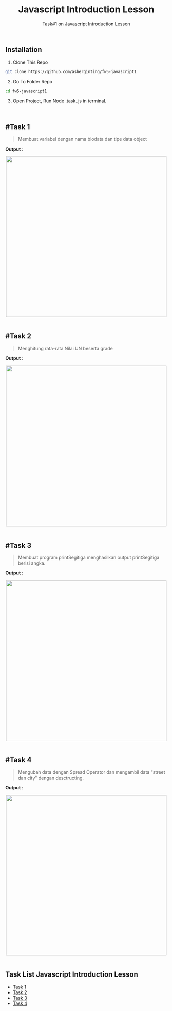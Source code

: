 <h1 align="center">Javascript Introduction Lesson</h1>

<p align="center">
    Task#1 on Javascript Introduction Lesson
</p>

<br>

## Installation

1. Clone This Repo

```sh
git clone https://github.com/asherginting/fw5-javascript1
```

2. Go To Folder Repo

```sh
cd fw5-javascript1
```

3. Open Project, Run Node .task..js in terminal.


<br>

## #Task 1

> Membuat variabel dengan nama biodata dan tipe data object

**Output** :
<div align="center">
    <img width="500" src="https://user-images.githubusercontent.com/39787908/163669314-73911b7a-4943-4ead-878c-3fbc95764045.png">   
</div>

<br>

## #Task 2

> Menghitung rata-rata Nilai UN beserta grade

**Output** :
<div align="center">
    <img width="500" src="https://user-images.githubusercontent.com/39787908/163669338-dbfb468d-1209-4d62-9249-2d3ef0175f73.png">   
</div>

<br>

## #Task 3

> Membuat program printSegitiga menghasilkan output printSegitiga berisi angka.

**Output** :
<div align="center">
    <img width="500" src="https://user-images.githubusercontent.com/39787908/163669354-6e4bb5d3-19f5-43dc-ae68-b9a95a3aa066.png">   
</div>

<br>

## #Task 4

> Mengubah data dengan Spread Operator dan mengambil data "street dan city" dengan desctructing.

**Output** :
<div align="center">
    <img width="500" src="https://user-images.githubusercontent.com/39787908/163669404-dd34fa2f-25bc-4937-96f4-ba1ddbb54301.png">   
</div>

<br>

## Task List Javascript Introduction Lesson

- [Task 1](https://github.com/asherginting/fw5-javascript1)
- [Task 2](https://github.com/asherginting/fw5-javascript2)
- [Task 3](https://github.com/asherginting/fw5-javascript3)
- [Task 4](https://github.com/asherginting/fw5-javascript4)



